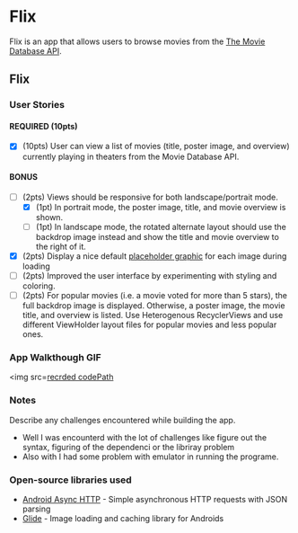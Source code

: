# Flix
Flix is an app that allows users to browse movies from the [The Movie Database API](http://docs.themoviedb.apiary.io/#).

## Flix 

### User Stories

#### REQUIRED (10pts)
- [X] (10pts) User can view a list of movies (title, poster image, and overview) currently playing in theaters from the Movie Database API.

#### BONUS
- [ ] (2pts) Views should be responsive for both landscape/portrait mode.
   - [X] (1pt) In portrait mode, the poster image, title, and movie overview is shown.
   - [ ] (1pt) In landscape mode, the rotated alternate layout should use the backdrop image instead and show the title and movie overview to the right of it.

- [X] (2pts) Display a nice default [placeholder graphic](https://guides.codepath.org/android/Displaying-Images-with-the-Glide-Library#advanced-usage) for each image during loading
- [ ] (2pts) Improved the user interface by experimenting with styling and coloring.
- [ ] (2pts) For popular movies (i.e. a movie voted for more than 5 stars), the full backdrop image is displayed. Otherwise, a poster image, the movie title, and overview is listed. Use Heterogenous RecyclerViews and use different ViewHolder layout files for popular movies and less popular ones.

### App Walkthough GIF


<img src=[recrded codePath](https://user-images.githubusercontent.com/78896535/155859767-2d0a5d7a-1c02-459d-a3f0-c4a602999d94.gif)

### Notes
Describe any challenges encountered while building the app.
- Well I was encounterd with the lot of challenges like figure out the syntax, figuring of the dependenci or the libriray problem 
- Also with I had some problem with emulator in running the programe.
### Open-source libraries used

- [Android Async HTTP](https://github.com/codepath/CPAsyncHttpClient) - Simple asynchronous HTTP requests with JSON parsing
- [Glide](https://github.com/bumptech/glide) - Image loading and caching library for Androids
 
 
